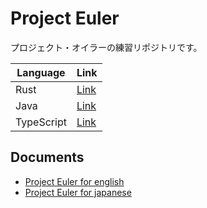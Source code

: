 # Project Euler

プロジェクト・オイラーの練習リポジトリです。

| Language   | Link                 |
| ---------- | -------------------- |
| Rust       | [Link](./rust)       |
| Java       | [Link](./java)       |
| TypeScript | [Link](./typescript) |

## Documents

- [Project Euler for english](https://projecteuler.net/)
- [Project Euler for japanese](https://odz.sakura.ne.jp/projecteuler/)
